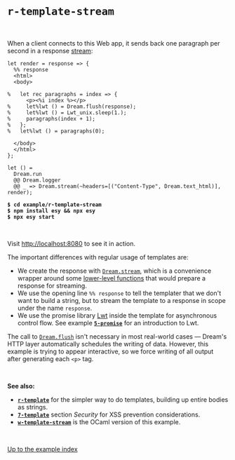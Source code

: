 # `r-template-stream`

<br>

When a client connects to this Web app, it sends back one paragraph per second
in a response [stream](https://aantron.github.io/dream/#streaming):

```reason
let render = response => {
  %% response
  <html>
  <body>

%   let rec paragraphs = index => {
      <p><%i index %></p>
%     let%lwt () = Dream.flush(response);
%     let%lwt () = Lwt_unix.sleep(1.);
%     paragraphs(index + 1);
%   };
%   let%lwt () = paragraphs(0);

  </body>
  </html>
};

let () =
  Dream.run
  @@ Dream.logger
  @@ _ => Dream.stream(~headers=[("Content-Type", Dream.text_html)], render);
```

<pre><code><b>$ cd example/r-template-stream</b>
<b>$ npm install esy && npx esy</b>
<b>$ npx esy start</b></code></pre>

<br>

Visit [http://localhost:8080](http://localhost:8080) to see it in action.

The important differences with regular usage of templates are:

- We create the response with
  [`Dream.stream`](https://aantron.github.io/dream/#val-stream), which is a
  convenience wrapper around some [lower-level
  functions](https://aantron.github.io/dream/#val-with_stream) that would
  prepare a response for streaming.
- We use the opening line `%% response` to tell the templater that we don't want
  to build a string, but to stream the template to a response in scope under the
  name `response`.
- We use the promise library [Lwt](https://github.com/ocsigen/lwt) inside the
  template for asynchronous control flow. See example
  [**`5-promise`**](../5-promise#files) for an introduction to Lwt.

The call to [`Dream.flush`](https://aantron.github.io/dream/#val-flush) isn't
necessary in most real-world cases &mdash; Dream's HTTP layer automatically
schedules the writing of data. However, this example is trying to appear
interactive, so we force writing of all output after generating each `<p>` tag.

<br>

**See also:**

- [**`r-template`**](../r-template#files) for the simpler way to do templates,
  building up entire bodies as strings.
- [**`7-template`**](../7-template#security) section *Security* for XSS
  prevention considerations.
- [**`w-template-stream`**](../w-template-stream#files) is the OCaml version of
  this example.

<br>

[Up to the example index](../#reason)

<!-- TODO OWASP link; injection general link. -->
<!-- TODO Link to template syntax reference. -->
